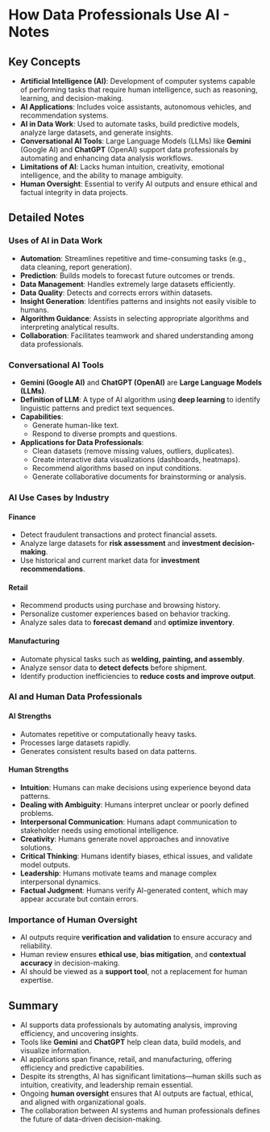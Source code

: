 # How Data Professionals Use AI - Notes

## Key Concepts
- **Artificial Intelligence (AI)**: Development of computer systems capable of performing tasks that require human intelligence, such as reasoning, learning, and decision-making.  
- **AI Applications**: Includes voice assistants, autonomous vehicles, and recommendation systems.  
- **AI in Data Work**: Used to automate tasks, build predictive models, analyze large datasets, and generate insights.  
- **Conversational AI Tools**: Large Language Models (LLMs) like **Gemini** (Google AI) and **ChatGPT** (OpenAI) support data professionals by automating and enhancing data analysis workflows.  
- **Limitations of AI**: Lacks human intuition, creativity, emotional intelligence, and the ability to manage ambiguity.  
- **Human Oversight**: Essential to verify AI outputs and ensure ethical and factual integrity in data projects.

## Detailed Notes

### Uses of AI in Data Work
- **Automation**: Streamlines repetitive and time-consuming tasks (e.g., data cleaning, report generation).  
- **Prediction**: Builds models to forecast future outcomes or trends.  
- **Data Management**: Handles extremely large datasets efficiently.  
- **Data Quality**: Detects and corrects errors within datasets.  
- **Insight Generation**: Identifies patterns and insights not easily visible to humans.  
- **Algorithm Guidance**: Assists in selecting appropriate algorithms and interpreting analytical results.  
- **Collaboration**: Facilitates teamwork and shared understanding among data professionals.

### Conversational AI Tools
- **Gemini (Google AI)** and **ChatGPT (OpenAI)** are **Large Language Models (LLMs)**.  
- **Definition of LLM**: A type of AI algorithm using **deep learning** to identify linguistic patterns and predict text sequences.  
- **Capabilities**:
  - Generate human-like text.  
  - Respond to diverse prompts and questions.  
- **Applications for Data Professionals**:
  - Clean datasets (remove missing values, outliers, duplicates).  
  - Create interactive data visualizations (dashboards, heatmaps).  
  - Recommend algorithms based on input conditions.  
  - Generate collaborative documents for brainstorming or analysis.

### AI Use Cases by Industry

#### **Finance**
- Detect fraudulent transactions and protect financial assets.  
- Analyze large datasets for **risk assessment** and **investment decision-making**.  
- Use historical and current market data for **investment recommendations**.

#### **Retail**
- Recommend products using purchase and browsing history.  
- Personalize customer experiences based on behavior tracking.  
- Analyze sales data to **forecast demand** and **optimize inventory**.

#### **Manufacturing**
- Automate physical tasks such as **welding, painting, and assembly**.  
- Analyze sensor data to **detect defects** before shipment.  
- Identify production inefficiencies to **reduce costs and improve output**.

### AI and Human Data Professionals

#### **AI Strengths**
- Automates repetitive or computationally heavy tasks.  
- Processes large datasets rapidly.  
- Generates consistent results based on data patterns.

#### **Human Strengths**
- **Intuition**: Humans can make decisions using experience beyond data patterns.  
- **Dealing with Ambiguity**: Humans interpret unclear or poorly defined problems.  
- **Interpersonal Communication**: Humans adapt communication to stakeholder needs using emotional intelligence.  
- **Creativity**: Humans generate novel approaches and innovative solutions.  
- **Critical Thinking**: Humans identify biases, ethical issues, and validate model outputs.  
- **Leadership**: Humans motivate teams and manage complex interpersonal dynamics.  
- **Factual Judgment**: Humans verify AI-generated content, which may appear accurate but contain errors.

### Importance of Human Oversight
- AI outputs require **verification and validation** to ensure accuracy and reliability.  
- Human review ensures **ethical use**, **bias mitigation**, and **contextual accuracy** in decision-making.  
- AI should be viewed as a **support tool**, not a replacement for human expertise.

## Summary
- AI supports data professionals by automating analysis, improving efficiency, and uncovering insights.  
- Tools like **Gemini** and **ChatGPT** help clean data, build models, and visualize information.  
- AI applications span finance, retail, and manufacturing, offering efficiency and predictive capabilities.  
- Despite its strengths, AI has significant limitations—human skills such as intuition, creativity, and leadership remain essential.  
- Ongoing **human oversight** ensures that AI outputs are factual, ethical, and aligned with organizational goals.  
- The collaboration between AI systems and human professionals defines the future of data-driven decision-making.
